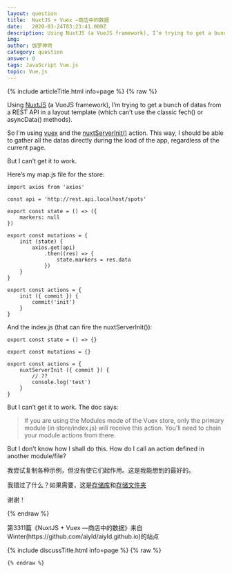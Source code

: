 ```yaml
---
layout: question
title:  NuxtJS + Vuex —商店中的数据
date:   2020-03-24T03:23:41.000Z
description: Using NuxtJS (a VueJS framework), I’m trying to get a bunch of datas from a R...
img: 
author: 伽罗神奇
category: question
answer: 0
tags: JavaScript Vue.js
topic: Vue.js
---
```

<div class="article-root">
  <div class="article">
    {% include articleTitle.html info=page %}
    {% raw %}
    <div class="article-content"><p>Using <a href="https://nuxtjs.org/" rel="nofollow noreferrer">NuxtJS</a> (a VueJS framework), I’m trying to get a bunch of datas from a REST API in a layout template (which can’t use the classic fech() or asyncData() methods).</p>

<p>So I'm using <a href="https://nuxtjs.org/guide/vuex-store" rel="nofollow noreferrer">vuex</a> and the <a href="https://nuxtjs.org/guide/vuex-store#the-nuxtserverinit-action" rel="nofollow noreferrer">nuxtServerInit()</a> action.
This way, I should be able to gather all the datas directly during the load of the app, regardless of the current page.</p>

<p>But I can’t get it to work.</p>

<p>Here’s my map.js file for the store:</p>

<p></p><div class="snippet" data-lang="js" data-hide="false" data-console="true" data-babel="false">
<div class="snippet-code">
<pre class="snippet-code-js lang-js prettyprint-override"><code>import axios from 'axios'<font></font>
<font></font>
const api = 'http://rest.api.localhost/spots'<font></font>
 <font></font>
export const state = () =&gt; ({<font></font>
	markers: null<font></font>
})<font></font>
<font></font>
export const mutations = {<font></font>
	init (state) {<font></font>
		axios.get(api)<font></font>
			.then((res) =&gt; {<font></font>
				state.markers = res.data<font></font>
			})<font></font>
	}<font></font>
}<font></font>
<font></font>
export const actions = {<font></font>
	init ({ commit }) {<font></font>
		commit('init')<font></font>
	}<font></font>
}</code></pre>
</div>
</div>
<p></p>

<p>And the index.js (that can fire the nuxtServerInit()):</p>

<p></p><div class="snippet" data-lang="js" data-hide="false" data-console="true" data-babel="false">
<div class="snippet-code">
<pre class="snippet-code-js lang-js prettyprint-override"><code>export const state = () =&gt; {}<font></font>
<font></font>
export const mutations = {}<font></font>
<font></font>
export const actions = {<font></font>
	nuxtServerInit ({ commit }) {<font></font>
		// ??<font></font>
		console.log('test')<font></font>
	}<font></font>
}</code></pre>
</div>
</div>
<p></p>

<p>But I can’t get it to work. The doc says:</p>

<blockquote>
  <p>If you are using the Modules mode of the Vuex store, only the primary module (in store/index.js) will receive this action. You'll need to chain your module actions from there.</p>
</blockquote>

<p>But I don’t know how I shall do this. How do I call an action defined in another module/file?</p>

<p><font style="vertical-align: inherit;"><font style="vertical-align: inherit;">我尝试复制各种示例，但没有使它们起作用。</font><font style="vertical-align: inherit;">这是我能想到的最好的。</font></font></p>

<p><font style="vertical-align: inherit;"><font style="vertical-align: inherit;">我错过了什么？</font><font style="vertical-align: inherit;">如果需要，这</font><font style="vertical-align: inherit;">是</font><a href="https://github.com/EmmanuelBeziat/parkourfinder/tree/master/store" rel="nofollow noreferrer"><font style="vertical-align: inherit;">存储</font></a></font><a href="https://github.com/EmmanuelBeziat/parkourfinder" rel="nofollow noreferrer"><font style="vertical-align: inherit;"><font style="vertical-align: inherit;">库</font></font></a><font style="vertical-align: inherit;"><font style="vertical-align: inherit;">和</font></font><a href="https://github.com/EmmanuelBeziat/parkourfinder/tree/master/store" rel="nofollow noreferrer"><font style="vertical-align: inherit;"><font style="vertical-align: inherit;">存储文件夹</font></font></a></p>

<p><font style="vertical-align: inherit;"><font style="vertical-align: inherit;">谢谢！</font></font></p></div>
    {% endraw %}
  </div>
  <p class="winter_mark">第3311篇《NuxtJS + Vuex —商店中的数据》来自Winter(https://github.com/aiyld/aiyld.github.io)的站点</p>
  <div class="discuss-wrapper">
    {% include discussTitle.html info=page %}
    {% raw %}
    
    {% endraw %}
  </div>
<div>
